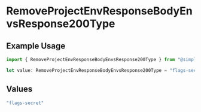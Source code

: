# RemoveProjectEnvResponseBodyEnvsResponse200Type

## Example Usage

```typescript
import { RemoveProjectEnvResponseBodyEnvsResponse200Type } from "@simplesagar/vercel/models/removeprojectenvop.js";

let value: RemoveProjectEnvResponseBodyEnvsResponse200Type = "flags-secret";
```

## Values

```typescript
"flags-secret"
```